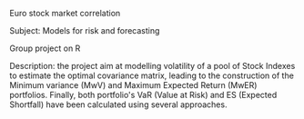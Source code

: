 Euro stock market correlation

Subject: Models for risk and forecasting

Group project on R

Description: the project aim at modelling volatility of a pool of Stock Indexes to estimate the optimal covariance matrix, leading to the construction of the Minimum variance (MwV) and Maximum Expected Return (MwER) portfolios. Finally, both portfolio's VaR (Value at Risk) and ES (Expected Shortfall) have been calculated using several approaches.
